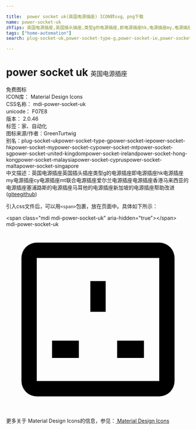 ```yaml
---

title:  power socket uk(英国电源插座) ICON转svg、png下载
name: power-socket-uk
zhTips: 英国电源插座,英国插头插座,类型g的电源插座,即电源插座hk,电源插座my,电源插座cy,电源插座mt,联合电源插座,爱尔兰电源插座,电源插座香港,马来西亚的电源插座,塞浦路斯的电源插座,马耳他的电源插座,新加坡的电源插座
tags: ["home-automation"]
search: plug-socket-uk,power-socket-type-g,power-socket-ie,power-socket-hk,power-socket-my,power-socket-cy,power-socket-mt,power-socket-sg,power-socket-united-kingdom,power-socket-ireland,power-socket-hong-kong,power-socket-malaysia,power-socket-cyprus,power-socket-malta,power-socket-singapore

---
```


# power socket uk  <small style="font-size: 60%;font-weight: 100">英国电源插座</small>


<div class="detail-page">
<p>
<span><span class="badge-success badge">免费图标</span> </span>
<br/>
<span>
ICON库：
<span class="badge-secondary badge">Material Design Icons</span> 
</span>
<br/>
<span>
CSS名称：
<span class="badge-secondary badge">mdi-power-socket-uk</span> 
</span>
<br/>
<span>
unicode：
<span class="badge-secondary badge">F07E8</span> 
<copy-btn content='F07E8' btn-title=""></copy-btn>
<copy-btn :content='String.fromCodePoint(parseInt("F07E8", 16))' btn-title="复制U"></copy-btn>
</span>
<br/>
<span>
版本：
<span class="badge-secondary badge">2.0.46</span> 
</span><br/><span>标签：<span class="badge-light badge"><router-link to="/tags/home-automation.html">家、自动化</router-link></span></span>
<br/>
<span>图标来源/作者：<span class="badge-light badge">GreenTurtwig</span></span> 
<br/>
<span>别名：<span class="badge-light badge">plug-socket-uk</span><span class="badge-light badge">power-socket-type-g</span><span class="badge-light badge">power-socket-ie</span><span class="badge-light badge">power-socket-hk</span><span class="badge-light badge">power-socket-my</span><span class="badge-light badge">power-socket-cy</span><span class="badge-light badge">power-socket-mt</span><span class="badge-light badge">power-socket-sg</span><span class="badge-light badge">power-socket-united-kingdom</span><span class="badge-light badge">power-socket-ireland</span><span class="badge-light badge">power-socket-hong-kong</span><span class="badge-light badge">power-socket-malaysia</span><span class="badge-light badge">power-socket-cyprus</span><span class="badge-light badge">power-socket-malta</span><span class="badge-light badge">power-socket-singapore</span></span><br/><span class="zh-detail">中文描述：<span class="badge-primary badge">英国电源插座</span><span class="badge-primary badge">英国插头插座</span><span class="badge-primary badge">类型g的电源插座</span><span class="badge-primary badge">即电源插座hk</span><span class="badge-primary badge">电源插座my</span><span class="badge-primary badge">电源插座cy</span><span class="badge-primary badge">电源插座mt</span><span class="badge-primary badge">联合电源插座</span><span class="badge-primary badge">爱尔兰电源插座</span><span class="badge-primary badge">电源插座香港</span><span class="badge-primary badge">马来西亚的电源插座</span><span class="badge-primary badge">塞浦路斯的电源插座</span><span class="badge-primary badge">马耳他的电源插座</span><span class="badge-primary badge">新加坡的电源插座</span><span class="help-link"><span>帮助改进</span>(<a href="https://gitee.com/liuwave/icon-helper/edit/master/json/material/power-socket-uk.json" target="_blank" rel="noopener noreferrer">gitee</a><a href="https://github.com/liuwave/icon-helper/edit/master/json/material/power-socket-uk.json" target="_blank" rel="noopener noreferrer">github</a></span>)</span><br/>
</p>
</div>
<div class="alert alert-dark">
  <i class="mdi mdi-power-socket-uk mdi-48px"></i>
  <i class="mdi mdi-power-socket-uk mdi-36px"></i>
  <i class="mdi mdi-power-socket-uk mdi-24px"></i>
  <i class="mdi mdi-power-socket-uk mdi-18px"></i>
</div>
<div>
  <p>引入css文件后，可以用<code>&lt;span&gt;</code>包裹，放在页面中。具体如下所示：    
  </p>
  <div class="alert alert-primary" style="font-size: 14px">
    &lt;span class="mdi mdi-power-socket-uk" aria-hidden="true"&gt;&lt;/span&gt;
    <copy-btn content='<span class="mdi mdi-power-socket-uk" aria-hidden="true"></span>'></copy-btn>
  </div>
  <div class="alert alert-secondary">
    <i class="mdi mdi-power-socket-uk"
    style="font-size: 24px"
    aria-hidden="true"></i> mdi-power-socket-uk
    <copy-btn content="mdi-power-socket-uk" btn-title="复制图标名称"></copy-btn>
  </div>
</div>
<div id="svg" class="svg-wrap">
<svg xmlns="http://www.w3.org/2000/svg" viewBox="0 0 24 24"><path d="M4 2A2 2 0 0 0 2 4V20A2 2 0 0 0 4 22H20A2 2 0 0 0 22 20V4A2 2 0 0 0 20 2H4M4 4H20V20H4V4M11 7V11H13V7H11M6 14.75V17H9.5V14.75H6M14.5 14.75V17H18V14.75H14.5Z" /></svg>
</div>
<detail full-name='mdi-power-socket-uk'></detail>
    
<div><p>更多关于 Material Design Icons的信息，参见：<a target="_blank" href="https://iconhelper.cn/material.html"> Material Design Icons</a>
</p></div>
